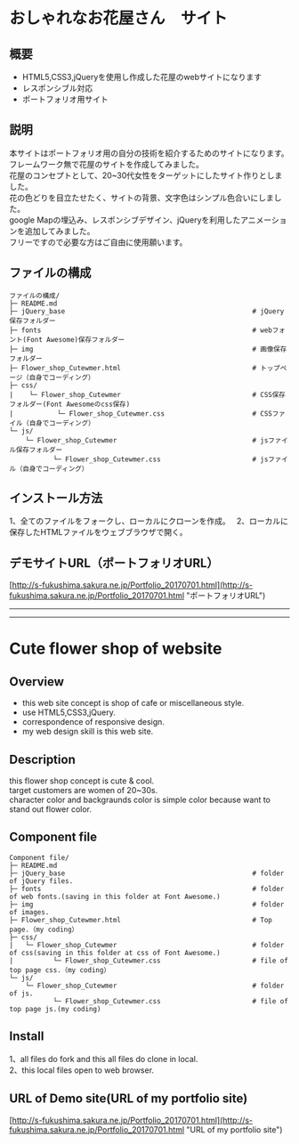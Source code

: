 # おしゃれなお花屋さん　サイト
## 概要
* HTML5,CSS3,jQueryを使用し作成した花屋のwebサイトになります
* レスポンシブル対応
* ポートフォリオ用サイト
## 説明
本サイトはポートフォリオ用の自分の技術を紹介するためのサイトになります。  
フレームワーク無で花屋のサイトを作成してみました。  
花屋のコンセプトとして、20~30代女性をターゲットにしたサイト作りとしました。  
花の色どりを目立たせたく、サイトの背景、文字色はシンプル色合いにしました。  
google Mapの埋込み、レスポンシブデザイン、jQueryを利用したアニメーションを追加してみました。  
フリーですので必要な方はご自由に使用願います。  
## ファイルの構成
```
ファイルの構成/
├─ README.md
├─ jQuery_base                                               # jQuery保存フォルダー
├─ fonts                                                     # webフォント(Font Awesome)保存フォルダー
├─ img                                                       # 画像保存フォルダー
├─ Flower_shop_Cutewmer.html                                 # トップページ（自身でコーディング）
├─ css/
|    └─ Flower_shop_Cutewmer                                 # CSS保存フォルダー(Font Awesomeのcss保存)
|           └─ Flower_shop_Cutewmer.css                      # CSSファイル（自身でコーディング）
└─ js/
    └─ Flower_shop_Cutewmer                                  # jsファイル保存フォルダー
           └─ Flower_shop_Cutewmer.css                       # jsファイル（自身でコーディング）   
```
## インストール方法
1、全てのファイルをフォークし、ローカルにクローンを作成。  
2、ローカルに保存したHTMLファイルをウェブブラウザで開く。  
## デモサイトURL（ポートフォリオURL）
[http://s-fukushima.sakura.ne.jp/Portfolio_20170701.html](http://s-fukushima.sakura.ne.jp/Portfolio_20170701.html "ポートフォリオURL")

***
***

# Cute flower shop of website
## Overview
* this web site concept is shop of cafe or miscellaneous style.
* use HTML5,CSS3,jQuery.
* correspondence of responsive design.
* my web design skill is this web site.
## Description
this flower shop concept is cute & cool.  
target customers are women of 20~30s.  
character color and backgraunds color is simple color because want to stand out flower color.   
## Component file
```
Component file/
├─ README.md
├─ jQuery_base                                               # folder of jQuery files.
├─ fonts                                                     # folder of web fonts.(saving in this folder at Font Awesome.)
├─ img                                                       # folder of images. 
├─ Flower_shop_Cutewmer.html                                 # Top page.（my coding）
├─ css/
|   └─ Flower_shop_Cutewmer                                  # folder of css(saving in this folder at css of Font Awesome.)
|          └─ Flower_shop_Cutewmer.css                       # file of top page css.（my coding）
└─ js/
    └─ Flower_shop_Cutewmer                                  # folder of js.
           └─ Flower_shop_Cutewmer.css                       # file of top page js.(my coding)
```
## Install
1、all files do fork and this all files do clone in local.  
2、this local files open to web browser.  
## URL of Demo site(URL of my portfolio site)
[http://s-fukushima.sakura.ne.jp/Portfolio_20170701.html](http://s-fukushima.sakura.ne.jp/Portfolio_20170701.html "URL of my portfolio site")
